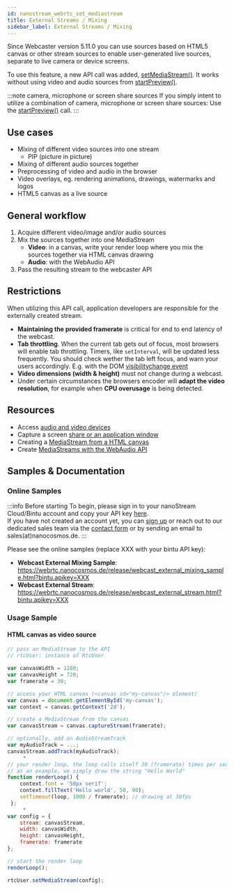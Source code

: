 ```yaml
---
id: nanostream_webrtc_set_mediastream
title: External Streams / Mixing
sidebar_label: External Streams / Mixing
---
```


Since Webcaster version 5.11.0 you can use sources based on HTML5 canvas or other stream sources to enable user-generated live sources, separate to live camera or device screens.

To use this feature, a new API call was added, [setMediaStream()](./nanostream_webrtc_api#rtcusersetmediastreamconfig).
It works without using video and audio sources from [startPreview()](./nanostream_webrtc_api#rtcuserstartpreviewconfig).


:::note camera, microphone or screen share sources
If you simply intent to utilize a combination of camera, microphone or screen share sources:
Use the [startPreview()](nanostream_webrtc_api.md#rtcuserstartpreviewconfig) call.
:::

## Use cases

- Mixing of different video sources into one stream
    - PIP (picture in picture)
- Mixing of different audio sources together
- Preprocessing of video and audio in the browser
- Video overlays, eg. rendering animations, drawings, watermarks and logos
- HTML5 canvas as a live source

## General workflow

1. Acquire different video/image and/or audio sources
2. Mix the sources together into one MediaStream
    - **Video**: in a canvas, write your render loop where you mix the sources together via HTML canvas drawing
    - **Audio**: with the WebAudio API
3. Pass the resulting stream to the webcaster API

## Restrictions

When utilizing this API call, application developers are responsible for the externally created stream.

- **Maintaining the provided framerate** is critical for end to end latency of the webcast.
- **Tab throttling**. When the current tab gets out of focus, most browsers will enable tab throttling. Timers, like `setInterval`, will be updated less frequently. You should check wether the tab left focus, and warn your users accordingly. E.g. with the DOM [visibilitychange event](https://developer.mozilla.org/en-US/docs/Web/API/Document/visibilitychange_event)
- **Video dimensions (width & height)** must not change during a webcast.
- Under certain circumstances the browsers encoder will **adapt the video resolution**, for example when **CPU overusage** is being detected.

## Resources
- Access [audio and video devices](https://developer.mozilla.org/en-US/docs/Web/API/MediaDevices/getUserMedia)
- Capture a screen [share or an application window](https://developer.mozilla.org/en-US/docs/Web/API/MediaDevices/getDisplayMedia)
- Creating a [MediaStream from a HTML canvas](https://developer.mozilla.org/en-US/docs/Web/API/HTMLCanvasElement/captureStream)
- Create [MediaStreams with the WebAudio API](https://developer.mozilla.org/en-US/docs/Web/API/MediaStreamAudioDestinationNode)

## Samples & Documentation

### Online Samples

:::info Before starting
To begin, please sign in to your nanoStream Cloud/Bintu account and copy your API key [here](https://dashboard.nanostream.cloud/organisation). <br/>
If you have not created an account yet, you can [sign up](https://dashboard.nanostream.cloud/auth?signup) or reach out to our dedicated sales team via the [contact form](https://www.nanocosmos.de/contact) or by sending an email to sales(at)nanocosmos.de.
:::

Please see the online samples (replace XXX with your bintu API key):

- **Webcast External Mixing Sample**: https://webrtc.nanocosmos.de/release/webcast_external_mixing_sample.html?bintu.apikey=XXX
- **Webcast External Stream**: https://webrtc.nanocosmos.de/release/webcast_external_stream.html?bintu.apikey=XXX

### Usage Sample

#### HTML canvas as video source

```js
// pass an MediaStream to the API
// rtcUser: instance of RtcUser

var canvasWidth = 1280;
var canvasHeight = 720;
var framerate = 30;

// access your HTML canvas (<canvas id="my-canvas"/> element)
var canvas = document.getElementById('my-canvas');
var context = canvas.getContext('2d');

// create a MediaStream from the canvas
var canvasStream = canvas.captureStream(framerate);

// optionally, add an AudioStreamTrack
var myAudioTrack = ...;
canvasStream.addTrack(myAudioTrack);
     *
// your render loop, the loop calls itself 30 (framerate) times per second
// as an example, we simply draw the string "Hello World"
function renderLoop() {
    context.font = '50px serif';
    context.fillText('Hello world', 50, 90);
    setTimeout(loop, 1000 / framerate); // drawing at 30fps
 };
     *
var config = {
    stream: canvasStream,
    width: canvasWidth,
    height: canvasHeight,
    framerate: framerate
};

// start the render loop
renderLoop();

rtcUser.setMediaStream(config);
```